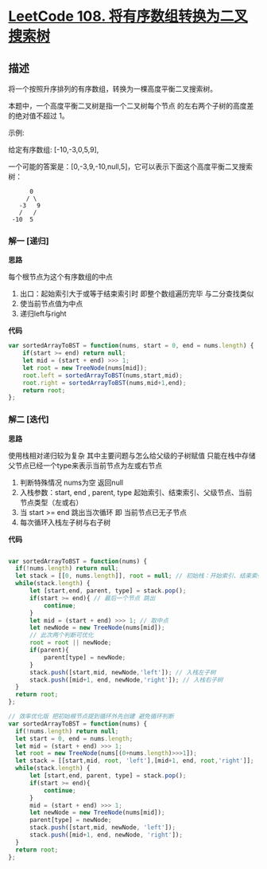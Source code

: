 # [LeetCode 108. 将有序数组转换为二叉搜索树](https://leetcode-cn.com/problems/convert-sorted-array-to-binary-search-tree/)
## 描述

将一个按照升序排列的有序数组，转换为一棵高度平衡二叉搜索树。

本题中，一个高度平衡二叉树是指一个二叉树每个节点 的左右两个子树的高度差的绝对值不超过 1。

示例:

给定有序数组: [-10,-3,0,5,9],

一个可能的答案是：[0,-3,9,-10,null,5]，它可以表示下面这个高度平衡二叉搜索树：
```
      0
     / \
   -3   9
   /   /
 -10  5
```
### 解一 [递归]
**思路**

每个根节点为这个有序数组的中点
1. 出口：起始索引大于或等于结束索引时 即整个数组遍历完毕 与二分查找类似
2. 使当前节点值为中点
3. 递归left与right 

**代码**

```Javascript 
var sortedArrayToBST = function(nums, start = 0, end = nums.length) {
    if(start >= end) return null;
    let mid = (start + end) >>> 1;
    let root = new TreeNode(nums[mid]);
    root.left = sortedArrayToBST(nums,start,mid);
    root.right = sortedArrayToBST(nums,mid+1,end);
    return root;
};
```
### 解二 [迭代]
**思路**

使用栈相对递归较为复杂 其中主要问题与怎么给父级的子树赋值 只能在栈中存储父节点已经一个type来表示当前节点为左或右节点

1. 判断特殊情况 nums为空 返回null
2. 入栈参数：start, end , parent, type  起始索引、结束索引、父级节点、当前节点类型（左或右）
3. 当 start >= end 跳出当次循环 即 当前节点已无子节点
4. 每次循环入栈左子树与右子树

**代码**

```Javascript 

var sortedArrayToBST = function(nums) {
  if(!nums.length) return null;
  let stack = [[0, nums.length]], root = null; // 初始栈：开始索引、结束索引  根节点为null
  while(stack.length) {
      let [start,end, parent, type] = stack.pop();
      if(start >= end){ // 最后一个节点 跳出
          continue;
      }
      let mid = (start + end) >>> 1; // 取中点 
      let newNode = new TreeNode(nums[mid]);
      // 此次两个判断可优化
      root = root || newNode;
      if(parent){
          parent[type] = newNode;
      }
      stack.push([start,mid, newNode,'left']); // 入栈左子树
      stack.push([mid+1, end, newNode,'right']); // 入栈右子树
  }
  return root;
};

// 效率优化版 把初始根节点提到循环外先创建 避免循环判断
var sortedArrayToBST = function(nums) {
  if(!nums.length) return null;
  let start = 0, end = nums.length;
  let mid = (start + end) >>> 1;
  let root = new TreeNode(nums[(0+nums.length)>>>1]);
  let stack = [[start,mid, root, 'left'],[mid+1, end, root,'right']];
  while(stack.length) {
      let [start,end, parent, type] = stack.pop();
      if(start >= end){
          continue;
      }
      mid = (start + end) >>> 1;
      let newNode = new TreeNode(nums[mid]);
      parent[type] = newNode;
      stack.push([start,mid, newNode, 'left']);
      stack.push([mid+1, end, newNode, 'right']);
  }
  return root;
};
```
